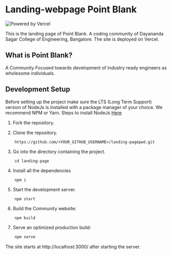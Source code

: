# Landing-webpage Point Blank

![Powered by Vercel](website/static/img/powered-by-vercel.svg)

This is the landing page of Point Blank. A coding community of Dayananda Sagar College of Engineering, Bangalore. The site is deployed on Vercel.

## What is Point Blank?

A Community Focused towards development of Industry ready engineers as wholesome individuals.

## Development Setup

Before setting up the project make sure the LTS (Long Term Support) version of NodeJs is installed with a package manager of your choice. We recommend NPM or Yarn.
Steps to install NodeJs [Here](https://nodejs.org/en/download/)


1. Fork the repository.

2. Clone the repository.

```
    https://github.com/<YOUR_GITHUB_USERNAME>/landing-pagepwd.git
```

3. Go into the directory containing the project.

```
    cd landing-page
```

4. Install all the dependencies

```
    npm i
```

5. Start the development server.

```
    npm start
```

6. Build the Community website:

```sh
    npm build
```

7. Serve an optimized production build:

```sh
    npm serve
```


The site starts at http://localhost:3000/ after starting the server.